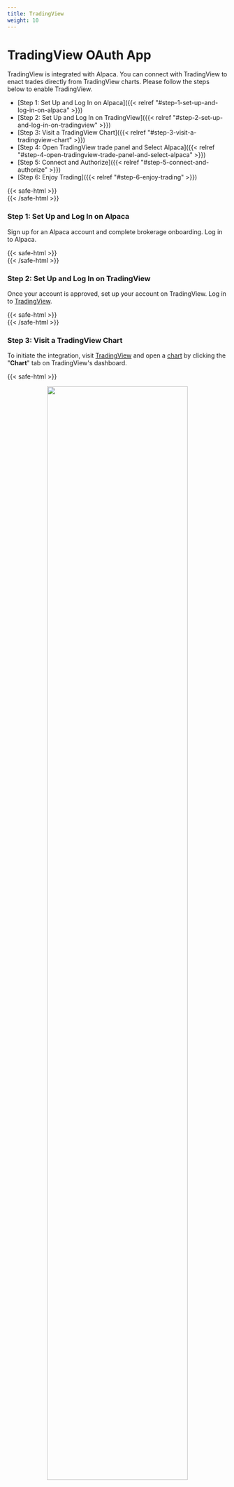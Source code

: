```yaml
---
title: TradingView
weight: 10
---
```


# TradingView OAuth App

TradingView is integrated with Alpaca. You can connect with TradingView to enact trades directly from TradingView charts. Please follow the steps below to enable TradingView.

* [Step 1: Set Up and Log In on Alpaca]({{< relref "#step-1-set-up-and-log-in-on-alpaca" >}})
* [Step 2: Set Up and Log In on TradingView]({{< relref "#step-2-set-up-and-log-in-on-tradingview" >}})
* [Step 3: Visit a TradingView Chart]({{< relref "#step-3-visit-a-tradingview-chart" >}})
* [Step 4: Open TradingView trade panel and Select Alpaca]({{< relref "#step-4-open-tradingview-trade-panel-and-select-alpaca" >}})
* [Step 5: Connect and Authorize]({{< relref "#step-5-connect-and-authorize" >}})
* [Step 6: Enjoy Trading]({{< relref "#step-6-enjoy-trading" >}})

{{< safe-html >}}
<br/>
{{< /safe-html >}}

### Step 1: Set Up and Log In on Alpaca
Sign up for an Alpaca account and complete brokerage onboarding. Log in to Alpaca.


{{< safe-html >}}
<br/>
{{< /safe-html >}}

### Step 2: Set Up and Log In on TradingView
Once your account is approved, set up your account on TradingView. Log in to [TradingView](https://www.tradingview.com/).

{{< safe-html >}}
<br/>
{{< /safe-html >}}

### Step 3: Visit a TradingView Chart
To initiate the integration, visit [TradingView](https://www.tradingview.com/chart/) and open a [chart](https://www.tradingview.com/chart/) by clicking the "**Chart**" tab on TradingView's dashboard.

{{< safe-html >}}
<center><img src="./TradingView-Chart-Page.png" width="80%"></center>
{{< /safe-html >}}

This will take you to a specific chart within TradingView.

{{< safe-html >}}
<center><img src="./TradingView-Chart-Tab.png" width="80%"></center>
{{< /safe-html >}}

{{< safe-html >}}
<br/>
{{< /safe-html >}}

### Step 4: Open TradingView trade panel and Select Alpaca
Once the trade panel is open, you will see various brokerages and platforms integrated with TradingView. Find and select Alpaca.

{{< safe-html >}}
<center><img src="./starttrading.png" width="80%"></center>

This will open up the Alpaca specific panel. Click continue.

<center><img src="./continue.png" width="80%"></center>
{{< /safe-html >}}

{{< safe-html >}}
<br/>
{{< /safe-html >}}

### Step 5: Connect and Authorize

If you are logged in to Alpaca, the Authorization screen will come up through a pop-up. Click Authorize to complete the connection.

{{< safe-html >}}
<center><img src="./Authorize-TradingView.png" width="400"></center>
{{< /safe-html >}}

If you are not logged in, you will be prompted to log in. After you have logged in, you will need to close the pop-up window and retry step 4 (click the **CONTINUE** button from TradingView chart Trade panel).


### Step 6: Enjoy Trading
Alpaca on TradingView supports many features including:

- all basic order types (market, limit, stop, stop limit)
- bracket orders (take profit and stop loss)
- all the time-in-force (day, gtc, opg, ioc, fok, cls)
- margin and short selling
- real time synchronization of open orders and positions
- visualize entry price on the chart while holding positions

Please note the following is not supported currently.

- orders for extended hours
- trailing stop

If you are interested in TradingView automation using the alerts and webhook, watch this community tutorial.

{{< youtube TKAo_Z-hzQs >}}
